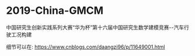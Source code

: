 # 2019-China-GMCM
中国研究生创新实践系列大赛“华为杯”第十六届中国研究生数学建模竞赛--汽车行驶工况构建

细节可以在: https://www.cnblogs.com/daangzi96/p/11649001.html
